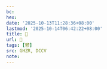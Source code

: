 ```yaml
---
bc:
hex:
date: '2025-10-13T11:28:36+08:00'
lastmod: '2025-10-14T06:42:22+08:00'
title: 󰝵
url: 󰝵
tags: [鬱]
src: GHZR, DCCV
note:
---
```

